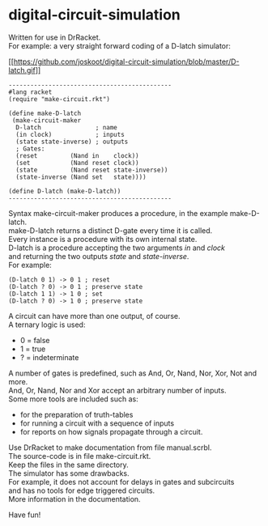 # digital-circuit-simulation

Written for use in DrRacket.\
For example: a very straight forward coding of a D-latch simulator:

[[https://github.com/joskoot/digital-circuit-simulation/blob/master/D-latch.gif]]

```
---------------------------------------------
#lang racket
(require "make-circuit.rkt")

(define make-D-latch
 (make-circuit-maker
  D-latch               ; name
  (in clock)            ; inputs
  (state state-inverse) ; outputs
  ; Gates:
  (reset         (Nand in    clock))
  (set           (Nand reset clock))
  (state         (Nand reset state-inverse))
  (state-inverse (Nand set   state))))
  
(define D-latch (make-D-latch))
---------------------------------------------
```

Syntax make-circuit-maker produces a procedure, in the example make-D-latch.\
make-D-latch returns a distinct D-gate every time it is called.\
Every instance is a procedure with its own internal state.\
D-latch is a procedure accepting the two arguments *in* and *clock*\
and returning the two outputs *state* and *state-inverse*.\
For example:

```
(D-latch 0 1) -> 0 1 ; reset
(D-latch ? 0) -> 0 1 ; preserve state
(D-latch 1 1) -> 1 0 ; set
(D-latch ? 0) -> 1 0 ; preserve state
```
A circuit can have more than one output, of course.\
A ternary logic is used:
- 0 = false
- 1 = true
- ? = indeterminate

A number of gates is predefined, such as And, Or, Nand, Nor, Xor, Not and more.\
And, Or, Nand, Nor and Xor accept an arbitrary number of inputs.\
Some more tools are included such as:
- for the preparation of truth-tables
- for running a circuit with a sequence of inputs
- for reports on how signals propagate through a circuit.

Use DrRacket to make documentation from file manual.scrbl.\
The source-code is in file make-circuit.rkt.\
Keep the files in the same directory.\
The simulator has some drawbacks.\
For example, it does not account for delays in gates and subcircuits\
and has no tools for edge triggered circuits.\
More information in the documentation.

Have fun!
